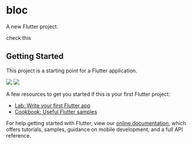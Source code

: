 # bloc

A new Flutter project.

check this

## Getting Started

This project is a starting point for a Flutter application.

![](https://user-images.githubusercontent.com/43435727/61550958-858ac000-aa71-11e9-97a1-3e74000e711b.png)
![](https://user-images.githubusercontent.com/43435727/61551163-0ea1f700-aa72-11e9-8fd0-70c050e73ef7.png)

A few resources to get you started if this is your first Flutter project:

- [Lab: Write your first Flutter app](https://flutter.dev/docs/get-started/codelab)
- [Cookbook: Useful Flutter samples](https://flutter.dev/docs/cookbook)

For help getting started with Flutter, view our 
[online documentation](https://flutter.dev/docs), which offers tutorials, 
samples, guidance on mobile development, and a full API reference.
